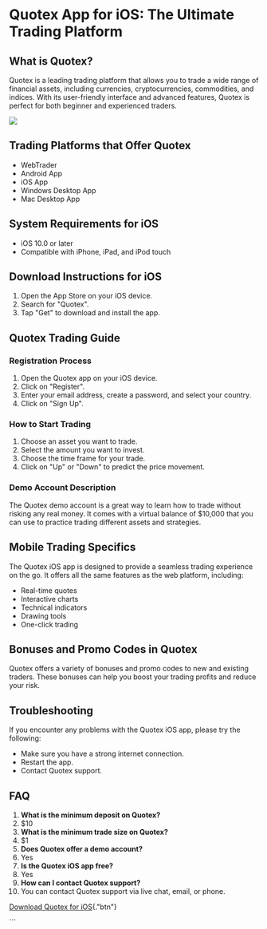 # Quotex App for iOS: The Ultimate Trading Platform

## What is Quotex?

Quotex is a leading trading platform that allows you to trade a wide
range of financial assets, including currencies, cryptocurrencies,
commodities, and indices. With its user-friendly interface and advanced
features, Quotex is perfect for both beginner and experienced traders.

[![](https://static.quotex.io/files/1_en/300_250.jpg)](https://traff.sbs/brokerqxsignupf)

## Trading Platforms that Offer Quotex

-   WebTrader
-   Android App
-   iOS App
-   Windows Desktop App
-   Mac Desktop App

## System Requirements for iOS

-   iOS 10.0 or later
-   Compatible with iPhone, iPad, and iPod touch

## Download Instructions for iOS

1.  Open the App Store on your iOS device.
2.  Search for "Quotex".
3.  Tap "Get" to download and install the app.

## Quotex Trading Guide

### Registration Process

1.  Open the Quotex app on your iOS device.
2.  Click on "Register".
3.  Enter your email address, create a password, and select your
    country.
4.  Click on "Sign Up".

### How to Start Trading

1.  Choose an asset you want to trade.
2.  Select the amount you want to invest.
3.  Choose the time frame for your trade.
4.  Click on "Up" or "Down" to predict the price movement.

### Demo Account Description

The Quotex demo account is a great way to learn how to trade without
risking any real money. It comes with a virtual balance of \$10,000 that
you can use to practice trading different assets and strategies.

## Mobile Trading Specifics

The Quotex iOS app is designed to provide a seamless trading experience
on the go. It offers all the same features as the web platform,
including:

-   Real-time quotes
-   Interactive charts
-   Technical indicators
-   Drawing tools
-   One-click trading

## Bonuses and Promo Codes in Quotex

Quotex offers a variety of bonuses and promo codes to new and existing
traders. These bonuses can help you boost your trading profits and
reduce your risk.

## Troubleshooting

If you encounter any problems with the Quotex iOS app, please try the
following:

-   Make sure you have a strong internet connection.
-   Restart the app.
-   Contact Quotex support.

## FAQ

1.  **What is the minimum deposit on Quotex?**
2.  \$10
3.  **What is the minimum trade size on Quotex?**
4.  \$1
5.  **Does Quotex offer a demo account?**
6.  Yes
7.  **Is the Quotex iOS app free?**
8.  Yes
9.  **How can I contact Quotex support?**
10. You can contact Quotex support via live chat, email, or phone.

[Download Quotex for
iOS](\%22https://traff.sbs/quotexonelink\%22){."btn"}

\`\`\`

